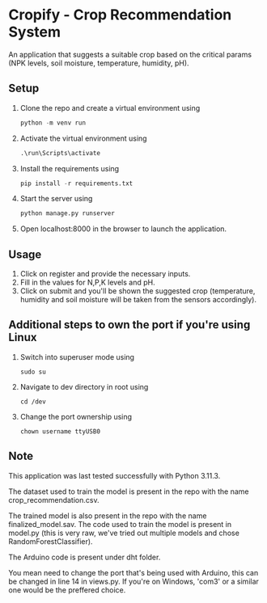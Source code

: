 # Cropify - Crop Recommendation System

An application that suggests a suitable crop based on the critical params (NPK levels, soil moisture, temperature, humidity, pH).

## Setup
1. Clone the repo and create a virtual environment using

   ```python
   python -m venv run
   ```

2. Activate the virtual environment using

   ```python
   .\run\Scripts\activate
   ```

3. Install the requirements using

   ```python
   pip install -r requirements.txt
   ```

4. Start the server using

   ```python
   python manage.py runserver
   ```

5. Open localhost:8000 in the browser to launch the application.

## Usage

1. Click on register and provide the necessary inputs.
2. Fill in the values for N,P,K levels and pH.
3. Click on submit and you'll be shown the suggested crop (temperature, humidity and soil moisture will be taken from the sensors accordingly).

## Additional steps to own the port if you're using Linux

1. Switch into superuser mode using

   ```shell
   sudo su
   ```

2. Navigate to dev directory in root using

   ```shell
   cd /dev
   ```

3. Change the port ownership using

   ```shell
   chown username ttyUSB0
   ```

## Note

This application was last tested successfully with Python 3.11.3.

The dataset used to train the model is present in the repo with the name crop_recommendation.csv.

The trained model is also present in the repo with the name finalized_model.sav. The code used to train the model is present in model.py (this is very raw, we've tried out multiple models and chose RandomForestClassifier).

The Arduino code is present under dht folder.

You mean need to change the port that's being used with Arduino, this can be changed in line 14 in views.py. If you're on Windows, 'com3' or a similar one would be the preffered choice.